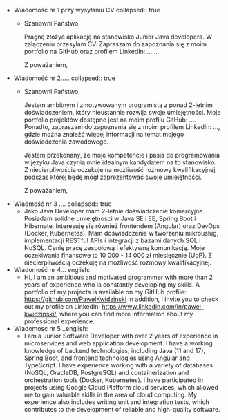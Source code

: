 - Wiadomość nr 1 przy wysyłaniu CV
  collapsed:: true
	- Szanowni Państwo,
	  
	  Pragnę złożyć aplikację na stanowisko Junior Java developera. W załączeniu przesyłam CV. Zapraszam do zapoznania się z moim portfolio na GitHub oraz profilem LinkedIn:
	  ...
	  ...
	  
	  Z poważaniem,
- Wiadomość nr 2.....
  collapsed:: true
	- Szanowni Państwo,
	  
	  Jestem ambitnym i zmotywowanym programistą z ponad 2-letnim doświadczeniem, który nieustannie rozwija swoje umiejętności. Moje portfolio projektów dostępne jest na moim profilu GitHub: .... Ponadto, zapraszam do zapoznania się z moim profilem LinkedIn: ..., gdzie można znaleźć więcej informacji na temat mojego doświadczenia zawodowego.
	  
	  Jestem przekonany, że moje kompetencje i pasja do programowania w języku Java czynią mnie idealnym kandydatem na to stanowisko. Z niecierpliwością oczekuję na możliwość rozmowy kwalifikacyjnej, podczas której będę mógł zaprezentować swoje umiejętności.
	  
	  Z poważaniem,
- Wiadmość nr 3 ....
  collapsed:: true
	- Jako Java Developer mam 2-letnie doświadczenie komercyjne. Posiadam solidne umiejętności w Java SE i EE, Spring Boot i Hibernate. Interesuję się również frontendem (Angular) oraz DevOps (Docker, Kubernetes). Mam doświadczenie w tworzeniu mikrousług, implementacji RESTful APIs i integracji z bazami danych SQL i NoSQL. Cenię pracę zespołową i efektywną komunikację. Moje oczekiwania finansowe to 10 000 - 14 000 zł miesięcznie (UoP). Z niecierpliwością oczekuję na możliwość rozmowy kwalifikacyjnej.
- Wiadomość nr 4... english:
	- Hi, I am an ambitious and motivated programmer with more than 2 years of experience who is constantly developing my skills. A portfolio of my projects is available on my GitHub profile: https://github.com/PawelKwidzinski
	  In addition, I invite you to check out my profile on LinkedIn: https://www.linkedin.com/in/pawel-kwidzinski/, where you can find more information about my professional experience.
- Wiadomosc nr 5...english:
	- I am a Junior Software Developer with over 2 years of experience in microservices and web application development. I have a working knowledge of backend technologies, including Java (11 and 17), Spring Boot, and frontend technologies using Angular and TypeScript. I have experience working with a variety of databases (NoSQL, OracleDB, PostgreSQL) and containerization and orchestration tools (Docker, Kubernetes). I have participated in projects using Google Cloud Platform cloud services, which allowed me to gain valuable skills in the area of cloud computing. My experience also includes writing unit and integration tests, which contributes to the development of reliable and high-quality software.